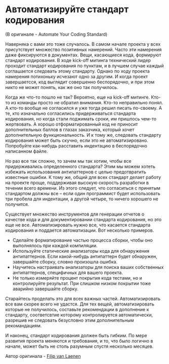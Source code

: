 # Автоматизируйте стандарт кодирования
(В оригинале - Automate Your Coding Standard)

Наверняка с вами это тоже случалось. В самом начале проекта у всех присутствует множество позитивных намерений. Часто эти намерения даже фиксируются в документах. Вещи, касающиеся кода, формируют стандарт кодирования. В ходе kick-off митинга технический лидер проходит стандарт кодирования по пунктам, и в лучшем случае каждый соглашается следовать этому стандарту. Однако по ходу проекта намерения потихоньку исчезают одно за другим. И когда проект завершаетсся, код выглядит совершенно беспорядочно, и при этом никто не может понять, как же оно так получилось.

Когда же что-то пошло не так? Вероятно, еще на kick-off митинге. Кто-то из команды просто не обратил внимания. Кто-то неправильно понял. А кто-то вообще не согласился и уже тогда решил писать по-своему. А те, кто изначально согласились придерживаться стандарта кодирования, но когда стали поджимать сроки, им пришлось чем-то жертвовать. А хорошо отформатированный код не приносит дополнительных баллов в глазах заказчика, который хочет дополнительную функциональность. И к тому же, следовать стандарту кодирования может быть скучно, если это не автоматизировано. Попробуйте как-нибудь расставить индентацию в беспорядочно написанном файле.

Но раз все так сложно, то зачем мы так хотим, чтобы все придерживались определенного стандарта? Этим мы можем хотеть избежать использования антипаттернов с целью предотвратить известные ошибки. К тому же, общий для всех стандарт делает работу на проекте проще, поддерживая высокую скорость разработки в течении всего времени. Из этого следует, что согласиться с принятым стандартом должны все – если один программист будет использовать три пробела для индентации, а другой четыре, то ничего хорошего не получится.

Существует множество инструментов для генерации отчетов о качестве кода и для документировании стандарта кодирования, но это еще не все. Автоматизировать нужно все, что касается стандарта кодирования и поддается автоматизации. Вот несколько примеров.
- Сделайте форматирование частью процесса сборки, чтобы оно выполнялось при каждой компиляции.
- Используйте статические анализаторы кода для обнаружения антипаттернов. Если какой-нибудь антипаттерн будет обнаружен, завершайте сборку, словно произошла ошибка.
- Научитесь настраивать анализаторы для поиска ваших собственных антипаттернов, специфичных для вашего проекта.
- Не только измеряйте процент покрытия кода тестами, но и контролируйте результат. При слишком низком покрытии тоже аварийно завершайте сборку.

Старайтесь проделать это для всех важных частей. Автоматизировать все вам скорее всего не удастся. Для тех вещей, автоматизировать которые не получилось, составьте рекомендации в дополнение к стандарту, соответсвтие которому контролируется автоматически, разрешив не следовать безусловно этим дополнительным рекомандациям.

И наконец, стандарт кодирования должен быть гибким. По мере развития проекта меняются и требования, и то, что было логично в начале, может быть не столь разумным спустя несколько месяцев.

Автор оригинала - [Filip van Laenen](http://programmer.97things.oreilly.com/wiki/index.php/Filip_van_Laenen)
